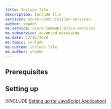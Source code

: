 ```yaml
---
title: Include file
description: Include file
services: azure-communication-services
author: shamkh
ms.service: azure-communication-services
ms.subservice: advanced-messaging
ms.date: 12/15/2024
ms.topic: include
ms.custom: include file
ms.author: shamkh
---
```


## Prerequisites

## Setting up

[!INCLUDE [Setting up for JavaScript Application](../javascript-application-setup.md)]
